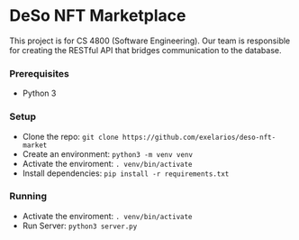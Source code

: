 # DeSo NFT Marketplace

This project is for CS 4800 (Software Engineering). Our team is responsible for creating the RESTful API that bridges communication to the database.

### Prerequisites
- Python 3

### Setup
- Clone the repo: `git clone https://github.com/exelarios/deso-nft-market`
- Create an environment: `python3 -m venv venv`
- Activate the enviroment: `. venv/bin/activate`
- Install dependencies: `pip install -r requirements.txt`

### Running
- Activate the enviroment: `. venv/bin/activate`
- Run Server: `python3 server.py`

